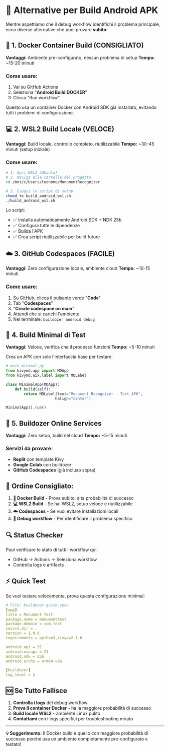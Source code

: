 # 🔧 Alternative per Build Android APK

Mentre aspettiamo che il debug workflow identifichi il problema principale, ecco diverse alternative che puoi provare **subito**:

## 🐳 1. **Docker Container Build** (CONSIGLIATO)

**Vantaggi:** Ambiente pre-configurato, nessun problema di setup
**Tempo:** ~15-20 minuti

### Come usare:
1. Vai su GitHub Actions
2. Seleziona "**Android Build DOCKER**"
3. Clicca "Run workflow"

Questo usa un container Docker con Android SDK già installato, evitando tutti i problemi di configurazione.

## 💻 2. **WSL2 Build Locale** (VELOCE)

**Vantaggi:** Build locale, controllo completo, riutilizzabile
**Tempo:** ~30-45 minuti (setup iniziale)

### Come usare:
```bash
# 1. Apri WSL2 (Ubuntu)
# 2. Naviga alla cartella del progetto
cd /mnt/c/Users/tuonome/MonumentRecognizer

# 3. Esegui lo script di setup
chmod +x build_android_wsl.sh
./build_android_wsl.sh
```

Lo script:
- ✅ Installa automaticamente Android SDK + NDK 25b
- ✅ Configura tutte le dipendenze
- ✅ Builda l'APK
- ✅ Crea script riutilizzabile per build future

## ☁️ 3. **GitHub Codespaces** (FACILE)

**Vantaggi:** Zero configurazione locale, ambiente cloud
**Tempo:** ~10-15 minuti

### Come usare:
1. Su GitHub, clicca il pulsante verde "**Code**"
2. Tab "**Codespaces**"
3. "**Create codespace on main**"
4. Attendi che si carichi l'ambiente
5. Nel terminale: `buildozer android debug`

## 🎯 4. **Build Minimal di Test**

**Vantaggi:** Veloce, verifica che il processo funzioni
**Tempo:** ~5-10 minuti

Crea un APK con solo l'interfaccia base per testare:

```python
# main_minimal.py
from kivymd.app import MDApp
from kivymd.uix.label import MDLabel

class MinimalApp(MDApp):
    def build(self):
        return MDLabel(text="Monument Recognizer - Test APK", 
                      halign="center")

MinimalApp().run()
```

## 📱 5. **Buildozer Online Services**

**Vantaggi:** Zero setup, build nel cloud
**Tempo:** ~5-15 minuti

### Servizi da provare:
- **Replit** con template Kivy
- **Google Colab** con buildozer
- **GitHub Codespaces** (già incluso sopra)

## 🚀 **Ordine Consigliato:**

1. **🐳 Docker Build** - Prova subito, alta probabilità di successo
2. **💻 WSL2 Build** - Se hai WSL2, setup veloce e riutilizzabile
3. **☁️ Codespaces** - Se vuoi evitare installazioni locali
4. **🎯 Debug workflow** - Per identificare il problema specifico

## 🔍 **Status Checker**

Puoi verificare lo stato di tutti i workflow qui:
- GitHub → Actions → Seleziona workflow
- Controlla logs e artifacts

## ⚡ **Quick Test**

Se vuoi testare velocemente, prova questa configurazione minimal:

```yaml
# File: buildozer-quick.spec
[app]
title = Monument Test
package.name = monumenttest
package.domain = com.test
source.dir = .
version = 1.0.0
requirements = python3,kivy==2.1.0

android.api = 31
android.minapi = 21
android.ndk = 25b
android.archs = arm64-v8a

[buildozer]
log_level = 2
```

## 🆘 **Se Tutto Fallisce**

1. **Controlla i logs** del debug workflow
2. **Prova il container Docker** - ha la maggiore probabilità di successo
3. **Build locale WSL2** - ambiente Linux pulito
4. **Contattami** con i logs specifici per troubleshooting mirato

---

**💡 Suggerimento:** Il Docker build è quello con maggiore probabilità di successo perché usa un ambiente completamente pre-configurato e testato!